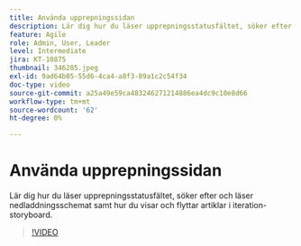 ```yaml
---
title: Använda upprepningssidan
description: Lär dig hur du läser upprepningsstatusfältet, söker efter och läser nedladdningsschemat samt hur du visar och flyttar artiklar i iteration-storyboard.
feature: Agile
role: Admin, User, Leader
level: Intermediate
jira: KT-10875
thumbnail: 346285.jpeg
exl-id: 9ad64b05-55d6-4ca4-a8f3-89a1c2c54f34
doc-type: video
source-git-commit: a25a49e59ca483246271214886ea4dc9c10e8d66
workflow-type: tm+mt
source-wordcount: '62'
ht-degree: 0%

---
```


# Använda upprepningssidan

Lär dig hur du läser upprepningsstatusfältet, söker efter och läser nedladdningsschemat samt hur du visar och flyttar artiklar i iteration-storyboard.

>[!VIDEO](https://video.tv.adobe.com/v/346285/?quality=12&learn=on)

